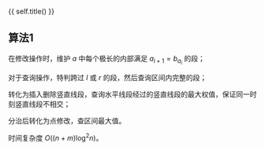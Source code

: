 {{ self.title() }}

## 算法1

在修改操作时，维护 $a$ 中每个极长的内部满足 $a_{i+1}=b_{a_i}$ 的段；

对于查询操作，特判跨过 $l$ 或 $r$ 的段，然后查询区间内完整的段；

转化为插入删除竖直线段，查询水平线段经过的竖直线段的最大权值，保证同一时刻竖直线段不相交；

分治后转化为点修改，查区间最大值。

时间复杂度 $O((n+m)\log^2 n)$。
